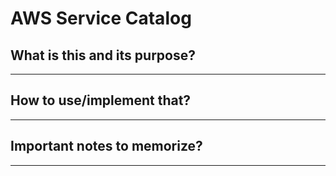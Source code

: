 # AWS Service Catalog

## What is this and its purpose?

---

## How to use/implement that?

---

## Important notes to memorize?

---
